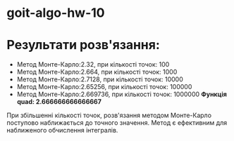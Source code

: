 # goit-algo-hw-10

# Результати розв'язання:
* Метод Монте-Карло:2.32, при кількості точок: 100
* Метод Монте-Карло:2.664, при кількості точок: 1000
* Метод Монте-Карло:2.7128, при кількості точок: 10000
* Метод Монте-Карло:2.65256, при кількості точок: 100000
* Метод Монте-Карло:2.669736, при кількості точок: 1000000
**Функція quad: 2.666666666666667**

При збільшенні кількості точок, розв'язання методом Монте-Карло поступово наближається до точного значення. Метод є ефективним для наближеного обчислення інтегралів. 